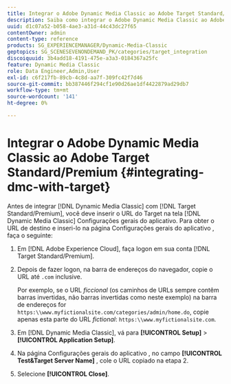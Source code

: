 ```yaml
---
title: Integrar o Adobe Dynamic Media Classic ao Adobe Target Standard/Premium
description: Saiba como integrar o Adobe Dynamic Media Classic ao Adobe Target Standard/Premium.
uuid: d1c07a52-b058-4ae3-a31d-44c43dc27f65
contentOwner: admin
content-type: reference
products: SG_EXPERIENCEMANAGER/Dynamic-Media-Classic
geptopics: SG_SCENESEVENONDEMAND_PK/categories/target_integration
discoiquuid: 3b4add18-4191-475e-a3a3-0184367a25fc
feature: Dynamic Media Classic
role: Data Engineer,Admin,User
exl-id: c6f217fb-89cb-4c8d-aa7f-309fc42f7d46
source-git-commit: bb387446f294cf1e90d26ae1df4422879ad29db7
workflow-type: tm+mt
source-wordcount: '141'
ht-degree: 0%

---
```


# Integrar o Adobe Dynamic Media Classic ao Adobe Target Standard/Premium {#integrating-dmc-with-target}

Antes de integrar [!DNL Dynamic Media Classic] com [!DNL Target Standard/Premium], você deve inserir o URL do Target na tela [!DNL Dynamic Media Classic] Configurações gerais do aplicativo. Para obter o URL de destino e inseri-lo na página Configurações gerais do aplicativo , faça o seguinte:

1. Em [!DNL Adobe Experience Cloud], faça logon em sua conta [!DNL Target Standard/Premium].
1. Depois de fazer logon, na barra de endereços do navegador, copie o URL até `.com` inclusive.

   Por exemplo, se o URL *ficcional* (os caminhos de URLs sempre contêm barras invertidas, não barras invertidas como neste exemplo) na barra de endereços for `https:\\www.myfictionalsite.com/categories/admin/home.do`, copie apenas esta parte do URL *fictional*: `https:\\www.myfictionalsite.com`.

1. Em [!DNL Dynamic Media Classic], vá para **[!UICONTROL Setup]** > **[!UICONTROL Application Setup]**.
1. Na página Configurações gerais do aplicativo , no campo **[!UICONTROL Test&Target Server Name]** , cole o URL copiado na etapa 2.
1. Selecione **[!UICONTROL Close]**.
